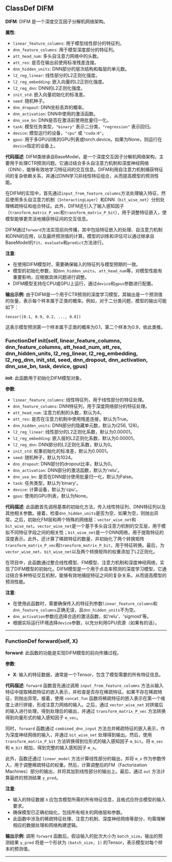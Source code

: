 ## ClassDef DIFM
**DIFM**: DIFM 是一个深度交互因子分解机网络架构。

**属性**:
- `linear_feature_columns`: 用于模型线性部分的特征列。
- `dnn_feature_columns`: 用于模型深度部分的特征列。
- `att_head_num`: 多头自注意力网络中的头数。
- `att_res`: 是否在输出前使用标准残差连接。
- `dnn_hidden_units`: DNN部分的层次结构和每层的单元数。
- `l2_reg_linear`: 线性部分的L2正则化强度。
- `l2_reg_embedding`: 嵌入向量的L2正则化强度。
- `l2_reg_dnn`: DNN的L2正则化强度。
- `init_std`: 嵌入向量初始化的标准差。
- `seed`: 随机种子。
- `dnn_dropout`: DNN坐标丢弃的概率。
- `dnn_activation`: DNN中使用的激活函数。
- `dnn_use_bn`: DNN是否在激活前使用批量归一化。
- `task`: 模型任务类型，``"binary"`` 表示二分类，``"regression"`` 表示回归。
- `device`: 模型运行的设备，``"cpu"`` 或 ``"cuda:0"``。
- `gpus`: 用于多GPU训练的GPU列表或torch.device。如果为None，则运行在``device``指定的设备上。

**代码描述**:
DIFM类继承自BaseModel，是一个深度交互因子分解机网络架构，主要用于处理CTR预测问题。它通过结合多头自注意力机制和深度神经网络（DNN），能够有效地学习特征间的交互信息。DIFM利用自注意力机制捕获特征间的复杂依赖关系，并通过DNN学习非线性特征组合，从而提高模型的预测性能。

在DIFM的实现中，首先通过`input_from_feature_columns`方法处理输入特征，然后使用多头自注意力机制（`InteractingLayer`）和DNN（`bit_wise_net`）分别处理稀疏特征和组合特征。此外，DIFM还引入了输入感知因子（`transform_matrix_P_vec`和`transform_matrix_P_bit`），用于调整特征嵌入，使模型能够更灵活地捕获特征间的交互信息。

DIFM通过`forward`方法实现前向传播，其中包括特征嵌入的处理、自注意力机制和DNN的应用，以及最终预测值的计算。模型的训练和评估可以通过继承自BaseModel的`fit`、`evaluate`和`predict`方法进行。

**注意**:
- 在使用DIFM模型时，需要确保输入的特征列与模型预期的一致。
- 模型的初始化参数，如`dnn_hidden_units`、`att_head_num`等，对模型性能有重要影响，应根据具体问题进行调整。
- DIFM模型支持在CPU或GPU上运行，通过`device`和`gpus`参数进行配置。

**输出示例**:
由于DIFM是一个用于CTR预测的深度学习模型，其输出是一个预测值的张量，表示每个样本属于正类的概率。例如，对于二分类问题，模型的输出可能如下：
```
tensor([0.1, 0.9, 0.2, ..., 0.8])
```
这表示模型预测第一个样本属于正类的概率为0.1，第二个样本为0.9，依此类推。
### FunctionDef __init__(self, linear_feature_columns, dnn_feature_columns, att_head_num, att_res, dnn_hidden_units, l2_reg_linear, l2_reg_embedding, l2_reg_dnn, init_std, seed, dnn_dropout, dnn_activation, dnn_use_bn, task, device, gpus)
**__init__**: 此函数用于初始化DIFM模型对象。

**参数**:
- `linear_feature_columns`: 线性特征列，用于线性部分的特征处理。
- `dnn_feature_columns`: DNN特征列，用于深度网络部分的特征处理。
- `att_head_num`: 注意力机制的头数，默认为4。
- `att_res`: 是否在注意力机制中使用残差连接，默认为True。
- `dnn_hidden_units`: DNN部分的隐藏单元数，默认为(256, 128)。
- `l2_reg_linear`: 线性部分的L2正则化系数，默认为0.00001。
- `l2_reg_embedding`: 嵌入层的L2正则化系数，默认为0.00001。
- `l2_reg_dnn`: DNN部分的L2正则化系数，默认为0。
- `init_std`: 权重初始化的标准差，默认为0.0001。
- `seed`: 随机种子，默认为1024。
- `dnn_dropout`: DNN部分的dropout比率，默认为0。
- `dnn_activation`: DNN部分的激活函数，默认为'relu'。
- `dnn_use_bn`: 是否在DNN部分使用批量归一化，默认为False。
- `task`: 任务类型，默认为'binary'。
- `device`: 计算设备，默认为'cpu'。
- `gpus`: 使用的GPU列表，默认为None。

**代码描述**:
此函数首先调用基类的初始化方法，传入线性特征列、DNN特征列以及其他相关参数。接着，检查`dnn_hidden_units`是否为空，如果为空，则抛出异常。之后，初始化FM层和两个特殊的网络层：`vector_wise_net`和`bit_wise_net`。`vector_wise_net`是一个基于多头自注意力机制的交互层，用于模拟不同特征字段之间的相关性；`bit_wise_net`是一个DNN网络，用于提取特征的深度表示。此外，还计算了稀疏特征的数量，并初始化了两个转换矩阵`transform_matrix_P_vec`和`transform_matrix_P_bit`，用于特征转换。最后，为`vector_wise_net`、`bit_wise_net`以及两个转换矩阵的权重添加了L2正则化。

在项目中，此函数通过整合线性模型、FM模型、注意力机制和深度神经网络，实现了DIFM模型的初始化。DIFM模型是一个用于点击率预测的深度学习模型，它通过结合多种特征交互机制，能够有效地捕捉特征之间的复杂关系，从而提高模型的预测性能。

**注意**:
- 在使用此函数时，需要确保传入的特征列参数`linear_feature_columns`和`dnn_feature_columns`正确无误，且`dnn_hidden_units`不为空。
- `dnn_activation`参数应选择合适的激活函数，如'relu'、'sigmoid'等。
- 根据实际运行环境选择`device`参数，以充分利用GPU资源（如果有的话）。
***
### FunctionDef forward(self, X)
**forward**: 此函数的功能是实现DIFM模型的前向传播过程。

**参数**:
- **X**: 输入的特征数据，通常是一个Tensor，包含了模型需要的所有特征信息。

**代码描述**:
`forward` 函数首先通过调用 `input_from_feature_columns` 方法从输入特征中提取稀疏特征的嵌入表示，并检查是否存在稀疏特征。如果不存在稀疏特征，则抛出异常。接着，使用 `concat_fun` 函数将稀疏特征的嵌入表示在第一个维度上进行拼接，形成注意力网络的输入。之后，通过 `vector_wise_net` 对拼接后的输入进行处理，得到处理后的输出，并通过 `transform_matrix_P_vec` 方法转换得到向量形式的输入感知因子 `m_vec`。

同时，`forward` 函数通过 `combined_dnn_input` 方法合并稀疏特征的嵌入表示，作为深度神经网络的输入，并通过 `bit_wise_net` 处理得到输出。然后，使用 `transform_matrix_P_bit` 方法转换得到位形式的输入感知因子 `m_bit`。将 `m_vec` 和 `m_bit` 相加，得到完整的输入感知因子 `m_x`。

此外，函数还通过 `linear_model` 方法计算线性部分的输出，并将 `m_x` 作为参数传入，用于调整稀疏特征的权重。然后，计算调整后的FM（Factorization Machines）部分的输出，并将其加到线性部分的输出上。最后，通过 `out` 方法计算最终的预测结果 `y_pred`。

**注意**:
- 输入的特征数据 `X` 应包含模型所需的所有特征信息，且格式应符合模型的输入要求。
- 确保模型已正确初始化，包括所有相关的网络层和参数。
- 此函数中涉及的稀疏特征处理、注意力机制、深度神经网络等部分，均需理解相应的数据处理和网络构建逻辑。

**输出示例**:
调用 `forward` 函数后，假设输入的批次大小为 `batch_size`，输出的预测结果 `y_pred` 将是一个形状为 `(batch_size, 1)` 的Tensor，表示模型对每个样本的预测值。
***
